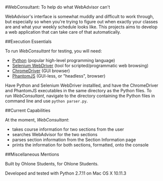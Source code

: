 #WebConsultant: To help do what WebAdvisor can't

WebAdvisor's interface is somewhat muddly and difficult to work through, but especially so when you're trying to figure out when exactly your classes are and what your weekly schedule looks like. This projects aims to develop a web application that can take care of that automatically.

##Execution Essentials

To run *WebConsultant* for testing, you will need:
- [Python](https://www.python.org/downloads/) (popular high-level programming language)
- [Selenium WebDriver](http://www.seleniumhq.org/docs/03_webdriver.jsp) (tool for scripted/programmatic web browsing)
- [ChromeDriver](https://sites.google.com/a/chromium.org/chromedriver/) (GUI browser)
- [PhantomJS](http://phantomjs.org/) (GUI-less, or "headless", browser)

Have Python and Selenium WebDriver installled, and have the ChromeDriver and PhantomJS executables in the same directory as the Python files. To run *WebConsultant*, navigate to the directory containing the Python files in command line and use `python parser.py`.

##Current Capabilities

At the moment, *WebConsultant*:
- takes course information for two sections from the user
- searches WebAdvisor for the two sections
- parses section information from the Section Information page
- prints the information for both sections, formatted, onto the console

##Miscellaneous Mentions

Built by Ohlone Students, for Ohlone Students.

Developed and tested with Python 2.7.11 on Mac OS X 10.11.3

